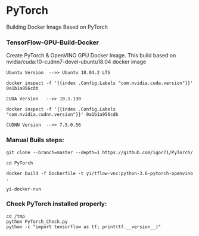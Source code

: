 # PyTorch
Building Docker Image Based on PyTorch

### TensorFlow-GPU-Build-Docker
Create PyTorch & OpenVINO GPU Docker Image. This build based on nvidia/cuda:10-cudnn7-devel-ubuntu18.04 docker image
```
Ubuntu Version  -->> Ubuntu 18.04.2 LTS

docker inspect -f '{{index .Config.Labels "com.nvidia.cuda.version"}}' 0a1b1a956cdb

CUDA Version   -->> 10.1.130

docker inspect -f '{{index .Config.Labels "com.nvidia.cudnn.version"}}' 0a1b1a956cdb

CUDNN Version  -->> 7.5.0.56
```

### Manual Buils steps:
```
git clone --branch=master --depth=1 https://github.com/igor71/PyTorch/

cd PyTorch

docker build -f Dockerfile -t yi/tflow-vnc:python-3.6-pytorch-openvino .

yi-docker-run
```

### Check PyTorch installed properly:
```
cd /tmp
python PyTorch_Check.py
python -c "import tensorflow as tf; print(tf.__version__)"
```
